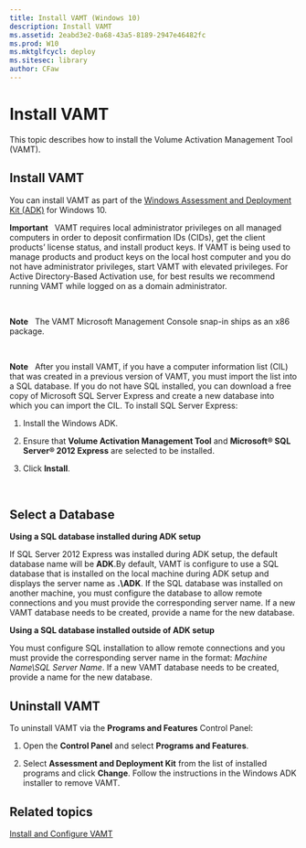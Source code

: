 ```yaml
---
title: Install VAMT (Windows 10)
description: Install VAMT
ms.assetid: 2eabd3e2-0a68-43a5-8189-2947e46482fc
ms.prod: W10
ms.mktglfcycl: deploy
ms.sitesec: library
author: CFaw
---
```


# Install VAMT


This topic describes how to install the Volume Activation Management Tool (VAMT).

## Install VAMT


You can install VAMT as part of the [Windows Assessment and Deployment Kit (ADK)](http://go.microsoft.com/fwlink/p/?LinkId=526740) for Windows 10.

**Important**  
VAMT requires local administrator privileges on all managed computers in order to deposit confirmation IDs (CIDs), get the client products’ license status, and install product keys. If VAMT is being used to manage products and product keys on the local host computer and you do not have administrator privileges, start VAMT with elevated privileges. For Active Directory-Based Activation use, for best results we recommend running VAMT while logged on as a domain administrator.

 

**Note**  
The VAMT Microsoft Management Console snap-in ships as an x86 package.

 

**Note**  
After you install VAMT, if you have a computer information list (CIL) that was created in a previous version of VAMT, you must import the list into a SQL database. If you do not have SQL installed, you can download a free copy of Microsoft SQL Server Express and create a new database into which you can import the CIL. To install SQL Server Express:

1.  Install the Windows ADK.

2.  Ensure that **Volume Activation Management Tool** and **Microsoft® SQL Server® 2012 Express** are selected to be installed.

3.  Click **Install**.

 

## Select a Database


**Using a SQL database installed during ADK setup**

If SQL Server 2012 Express was installed during ADK setup, the default database name will be **ADK**.By default, VAMT is configure to use a SQL database that is installed on the local machine during ADK setup and displays the server name as **.\\ADK**. If the SQL database was installed on another machine, you must configure the database to allow remote connections and you must provide the corresponding server name. If a new VAMT database needs to be created, provide a name for the new database.

**Using a SQL database installed outside of ADK setup**

You must configure SQL installation to allow remote connections and you must provide the corresponding server name in the format: *Machine Name\\SQL Server Name*. If a new VAMT database needs to be created, provide a name for the new database.

## Uninstall VAMT


To uninstall VAMT via the **Programs and Features** Control Panel:

1.  Open the **Control Panel** and select **Programs and Features**.

2.  Select **Assessment and Deployment Kit** from the list of installed programs and click **Change**. Follow the instructions in the Windows ADK installer to remove VAMT.

## Related topics


[Install and Configure VAMT](install-and-configure-vamt-vamt-30-win8.md)

 

 





